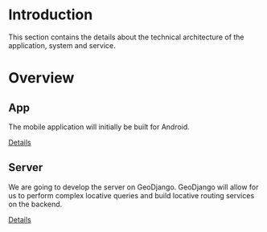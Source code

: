 # Introduction

This section contains the details about the technical architecture of the application, system and service.

# Overview

## App

The mobile application will initially be built for Android. 

[Details](./app/README.md)

## Server

We are going to develop the server on GeoDjango. GeoDjango will allow for us to perform complex locative queries and build locative routing services on the backend.

[Details](./server/README.md)
